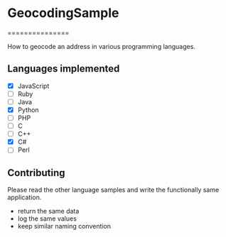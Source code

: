 # GeocodingSample
===============

How to geocode an address in various programming languages.

## Languages implemented

- [x] JavaScript  
- [ ] Ruby  
- [ ] Java  
- [x] Python  
- [ ] PHP  
- [ ] C  
- [ ] C++
- [x] C#  
- [ ] Perl  

## Contributing
Please read the other language samples and write the functionally same application. 

- return the same data
- log the same values
- keep similar naming convention
